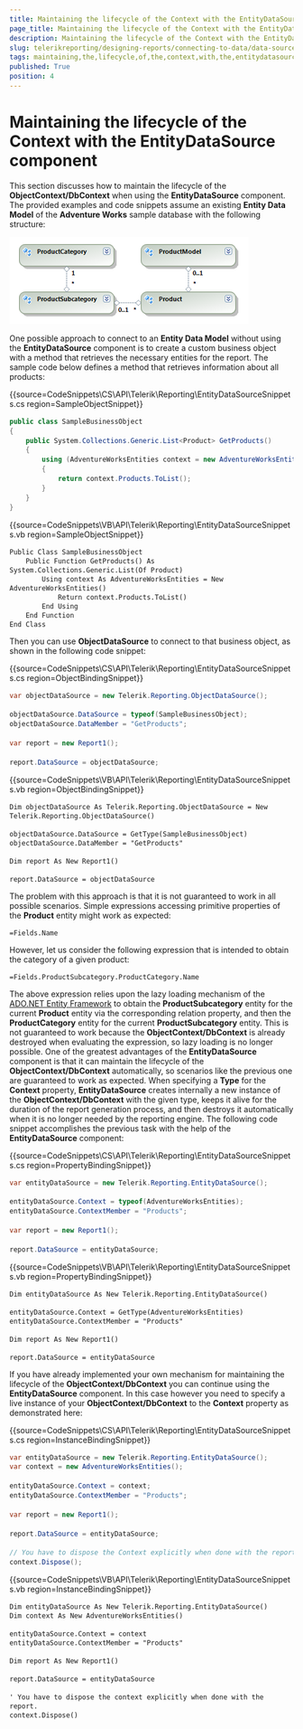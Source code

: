 ```yaml
---
title: Maintaining the lifecycle of the Context with the EntityDataSource component
page_title: Maintaining the lifecycle of the Context with the EntityDataSource component | for Telerik Reporting Documentation
description: Maintaining the lifecycle of the Context with the EntityDataSource component
slug: telerikreporting/designing-reports/connecting-to-data/data-source-components/entitydatasource-component/maintaining-the-lifecycle-of-the-context-with-the-entitydatasource-component
tags: maintaining,the,lifecycle,of,the,context,with,the,entitydatasource,component
published: True
position: 4
---
```


# Maintaining the lifecycle of the Context with the EntityDataSource component

This section discusses how to maintain the lifecycle of the __ObjectContext/DbContext__ when using the __EntityDataSource__ component. The provided examples and code snippets assume an existing __Entity Data Model__ of the __Adventure Works__ sample database with the following structure:

  ![](images/DataSources/EntityDataSourceAdventureWorksEntityModel.png)

One possible approach to connect to an __Entity Data Model__ without using the __EntityDataSource__ component is to create a custom business object with a method that retrieves the necessary entities for the report. The sample code below defines a method that retrieves information about all products: 

{{source=CodeSnippets\CS\API\Telerik\Reporting\EntityDataSourceSnippets.cs region=SampleObjectSnippet}}
````C#
public class SampleBusinessObject
{
    public System.Collections.Generic.List<Product> GetProducts()
    {
        using (AdventureWorksEntities context = new AdventureWorksEntities())
        {
            return context.Products.ToList();
        }
    }
}
````
{{source=CodeSnippets\VB\API\Telerik\Reporting\EntityDataSourceSnippets.vb region=SampleObjectSnippet}}
````VB
Public Class SampleBusinessObject
    Public Function GetProducts() As System.Collections.Generic.List(Of Product)
        Using context As AdventureWorksEntities = New AdventureWorksEntities()
            Return context.Products.ToList()
        End Using
    End Function
End Class
````

Then you can use __ObjectDataSource__ to connect to that business object, as shown in the following code snippet:           

{{source=CodeSnippets\CS\API\Telerik\Reporting\EntityDataSourceSnippets.cs region=ObjectBindingSnippet}}
````C#
var objectDataSource = new Telerik.Reporting.ObjectDataSource();

objectDataSource.DataSource = typeof(SampleBusinessObject);
objectDataSource.DataMember = "GetProducts";

var report = new Report1();

report.DataSource = objectDataSource;
````
{{source=CodeSnippets\VB\API\Telerik\Reporting\EntityDataSourceSnippets.vb region=ObjectBindingSnippet}}
````VB
Dim objectDataSource As Telerik.Reporting.ObjectDataSource = New Telerik.Reporting.ObjectDataSource()

objectDataSource.DataSource = GetType(SampleBusinessObject)
objectDataSource.DataMember = "GetProducts"

Dim report As New Report1()

report.DataSource = objectDataSource
````

The problem with this approach is that it is not guaranteed to work in all possible scenarios. Simple expressions accessing primitive properties of the __Product__ entity might work as expected:           

````
=Fields.Name
````

However, let us consider the following expression that is intended to obtain the category of a given product:

````
=Fields.ProductSubcategory.ProductCategory.Name
````

The above expression relies upon the lazy loading mechanism of the [ADO.NET Entity Framework](http://msdn.microsoft.com/en-us/library/aa697427%28VS.80%29.aspx) to obtain the __ProductSubcategory__ entity for the current __Product__ entity via the corresponding relation property, and then the __ProductCategory__ entity for the current __ProductSubcategory__ entity. This is not guaranteed to work because the __ObjectContext/DbContext__ is already destroyed when evaluating the expression, so lazy loading is no longer possible. One of the greatest advantages of the __EntityDataSource__ component is that it can maintain the lifecycle of the __ObjectContext/DbContext__ automatically, so scenarios like the previous one are guaranteed to work as expected. When specifying a __Type__ for the __Context__ property, __EntityDataSource__ creates internally a new instance of the __ObjectContext/DbContext__ with the given type, keeps it alive for the duration of the report generation process, and then destroys it automatically when it is no longer needed by the reporting engine. The following code snippet accomplishes the previous task with the help of the __EntityDataSource__ component:           

{{source=CodeSnippets\CS\API\Telerik\Reporting\EntityDataSourceSnippets.cs region=PropertyBindingSnippet}}
````C#
var entityDataSource = new Telerik.Reporting.EntityDataSource();

entityDataSource.Context = typeof(AdventureWorksEntities);
entityDataSource.ContextMember = "Products";

var report = new Report1();

report.DataSource = entityDataSource;
````
{{source=CodeSnippets\VB\API\Telerik\Reporting\EntityDataSourceSnippets.vb region=PropertyBindingSnippet}}
````VB
Dim entityDataSource As New Telerik.Reporting.EntityDataSource()

entityDataSource.Context = GetType(AdventureWorksEntities)
entityDataSource.ContextMember = "Products"

Dim report As New Report1()

report.DataSource = entityDataSource
````

If you have already implemented your own mechanism for maintaining the lifecycle of the __ObjectContext/DbContext__ you can continue using the __EntityDataSource__ component. In this case however you need to specify a live instance of your __ObjectContext/DbContext__ to the __Context__ property as demonstrated here: 

{{source=CodeSnippets\CS\API\Telerik\Reporting\EntityDataSourceSnippets.cs region=InstanceBindingSnippet}}
````C#
var entityDataSource = new Telerik.Reporting.EntityDataSource();
var context = new AdventureWorksEntities();

entityDataSource.Context = context;
entityDataSource.ContextMember = "Products";

var report = new Report1();

report.DataSource = entityDataSource;

// You have to dispose the Context explicitly when done with the report.
context.Dispose();
````
{{source=CodeSnippets\VB\API\Telerik\Reporting\EntityDataSourceSnippets.vb region=InstanceBindingSnippet}}
````VB
Dim entityDataSource As New Telerik.Reporting.EntityDataSource()
Dim context As New AdventureWorksEntities()

entityDataSource.Context = context
entityDataSource.ContextMember = "Products"

Dim report As New Report1()

report.DataSource = entityDataSource

' You have to dispose the context explicitly when done with the report.
context.Dispose()
````

